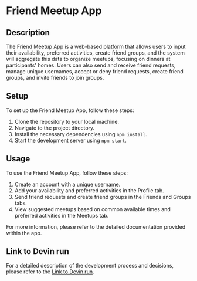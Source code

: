 # Friend Meetup App

## Description
The Friend Meetup App is a web-based platform that allows users to input their availability, preferred activities, create friend groups, and the system will aggregate this data to organize meetups, focusing on dinners at participants' homes. Users can also send and receive friend requests, manage unique usernames, accept or deny friend requests, create friend groups, and invite friends to join groups.

## Setup
To set up the Friend Meetup App, follow these steps:
1. Clone the repository to your local machine.
2. Navigate to the project directory.
3. Install the necessary dependencies using `npm install`.
4. Start the development server using `npm start`.

## Usage
To use the Friend Meetup App, follow these steps:
1. Create an account with a unique username.
2. Add your availability and preferred activities in the Profile tab.
3. Send friend requests and create friend groups in the Friends and Groups tabs.
4. View suggested meetups based on common available times and preferred activities in the Meetups tab.

For more information, please refer to the detailed documentation provided within the app.

## Link to Devin run
For a detailed description of the development process and decisions, please refer to the [Link to Devin run](https://preview.devin.ai/devin/e8762f04969d414d9fc5f8a37e2904aa).
